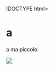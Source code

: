 !DOCTYPE html>
<html>
     </head>
     <body>
    <h1>a</h1>
    <p>a ma piccolo</p>
   <img src="!(https://media.gettyimages.com/id/155158320/it/foto/alfabeto-un.jpg?s=612x612&w=gi&k=20&c=d-2Mi7LOMxQewxafEkYSjbTA52ZNH7nP6pcrbp1Gz2U=)" height 